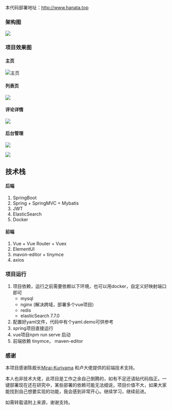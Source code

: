 本代码部署地址：http://www.hanata.top

### 架构图

![](https://img2020.cnblogs.com/blog/1496566/202007/1496566-20200713233251638-1103614005.jpg)

### 项目效果图

#### 主页

![主页](https://img2020.cnblogs.com/blog/1496566/202007/1496566-20200713225658718-658017037.png)

#### 列表页

![](https://img2020.cnblogs.com/blog/1496566/202007/1496566-20200713225939668-1346037368.png)

#### 评论详情

![](https://img2020.cnblogs.com/blog/1496566/202007/1496566-20200713230421141-870479885.png)

#### 后台管理

![](https://img2020.cnblogs.com/blog/1496566/202007/1496566-20200713230519034-179863247.png)

![](https://img2020.cnblogs.com/blog/1496566/202007/1496566-20200713230659962-153321172.png)

## 技术栈

#### 后端

1. SpringBoot
2. Spring + SpringMVC + Mybatis 
3. JWT 
4. ElasticSearch
5. Docker

#### 前端

1. Vue + Vue Router + Vuex
2. ElementUI
3. mavon-editor + tinymce
4. axios

### 项目运行

1. 项目依赖，运行之前需要依赖以下环境，也可以用docker，自定义好映射端口即可
   - mysql
   - nginx (解决跨域，部署多个vue项目)
   - redis
   - elasticSearch 7.7.0
2. 配置好yaml文件，代码中有个yaml.demo可供参考
3. spring项目直接运行
4. vue项目npm run serve 启动
5. 前端依赖 tinymce， maven-editor

### 感谢

本项目感谢陈舰长[Mirai-Kuriyama](https://github.com/Mirai-Kuriyama) 和卢大佬提供的前端技术支持。

本人也非技术大佬，此项目是工作之余自己倒腾的，如有不足还请贴代码指正。一键部署现在还在研究中，某些部署的依赖可能无法细说，项目价值不大，如果大家能找到自己想要实现的功能，我会感到非常开心。继续学习，继续前进。

如需转载请附上来源，谢谢支持。